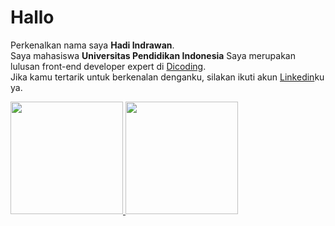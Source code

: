 # Hallo
Perkenalkan nama saya **Hadi Indrawan**.\
Saya mahasiswa **Universitas Pendidikan Indonesia**
Saya merupakan lulusan front-end developer expert di [Dicoding](https://www.dicoding.com/).\
Jika kamu tertarik untuk berkenalan denganku, silakan ikuti akun [Linkedin](https://www.linkedin.com/in/hadi-indrawan/)ku ya.
 
<p align="left">
<a href="https://github.com/hadiindrawan">
  <img height="180em" src="https://github-readme-stats-eight-theta.vercel.app/api?username=hadiindrawan&show_icons=true&theme=algolia&include_all_commits=true&count_private=true"/>
  <img height="180em" src="https://github-readme-stats-eight-theta.vercel.app/api/top-langs/?username=hadiindrawan&layout=compact&langs_count=8&theme=algolia"/>
</a>
</p>
